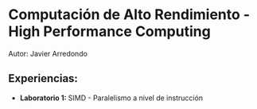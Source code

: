 # Computación de Alto Rendimiento - High Performance Computing

Autor: Javier Arredondo

## Experiencias:
- **Laboratorio 1:** SIMD - Paralelismo a nivel de instrucción